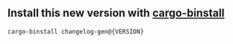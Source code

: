 ## Install this new version with [cargo-binstall](https://github.com/cargo-bins/cargo-binstall)

```sh
cargo-binstall changelog-gen@{VERSION}
```
